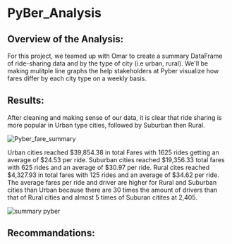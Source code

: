 # PyBer_Analysis

## Overview of the Analysis:

For this project, we teamed up with Omar to create a summary DataFrame of ride-sharing data and by the type of city (i.e urban, rural). We'll be making mulitple line graphs the help stakeholders at Pyber visualize how fares differ by each city type on a weekly basis. 


## Results: 

After cleaning and making sense of our data, it is clear that ride sharing is more popular in Urban type cities, followed by Suburban then Rural. 

![Pyber_fare_summary](https://user-images.githubusercontent.com/99618784/161388277-260a62ee-f88f-4073-b01f-8ebe335ec167.png)

Urban cities reached $39,854.38 in total Fares with 1625 rides getting an average of $24.53 per ride. Suburban cities reached $19,356.33 total fares with 625 rides and an average of $30.97 per ride. Rural cites reached $4,327.93 in total fares with 125 rides and an average of $34.62 per ride. The average fares per ride and driver are higher for Rural and Suburban cities than Urban because there are 30 times the amount of drivers than that of Rural cities and almost 5 times of Suburan citites at 2,405. 

![summary pyber](https://user-images.githubusercontent.com/99618784/161389091-ae402349-002c-4c63-aee3-7b6675b628be.PNG)


## Recommandations: 
